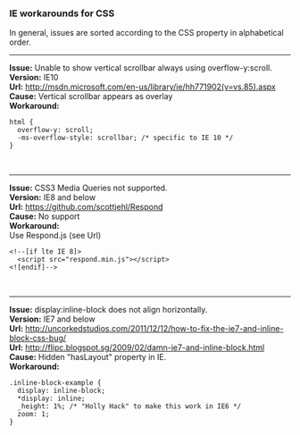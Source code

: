 ### IE workarounds for CSS

In general, issues are sorted according to the CSS property in alphabetical order.
<br /><hr />
**Issue:** Unable to show vertical scrollbar always using overflow-y:scroll.<br />
**Version:** IE10<br />
**Url:** http://msdn.microsoft.com/en-us/library/ie/hh771902(v=vs.85).aspx<br />
**Cause:** Vertical scrollbar appears as overlay<br />
**Workaround:**<br />
```
html {
  overflow-y: scroll;
  -ms-overflow-style: scrollbar; /* specific to IE 10 */
}
```
<br /><hr />
**Issue:** CSS3 Media Queries not supported.<br />
**Version:** IE8 and below<br />
**Url:** https://github.com/scottjehl/Respond<br />
**Cause:** No support<br />
**Workaround:**<br />
Use Respond.js (see Url)
```
<!--[if lte IE 8]>
  <script src="respond.min.js"></script>
<![endif]-->
```
<br /><hr />
**Issue:** display:inline-block does not align horizontally.<br />
**Version:** IE7 and below<br />
**Url:** http://uncorkedstudios.com/2011/12/12/how-to-fix-the-ie7-and-inline-block-css-bug/<br />
**Url:** http://flipc.blogspot.sg/2009/02/damn-ie7-and-inline-block.html<br />
**Cause:** Hidden "hasLayout" property in IE.<br />
**Workaround:**<br />
```
.inline-block-example {
  display: inline-block;
  *display: inline;
  _height: 1%; /* "Holly Hack" to make this work in IE6 */
  zoom: 1;
}
```
